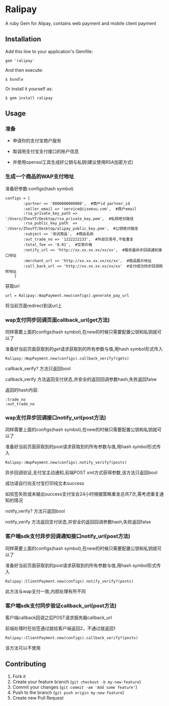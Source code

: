 # Ralipay

A ruby Gem for Alipay, contains web payment and mobile client payment

## Installation

Add this line to your application's Gemfile:

    gem 'ralipay'

And then execute:

    $ bundle

Or install it yourself as:

    $ gem install ralipay

## Usage

### 准备

- 申请你的支付宝商户服务

- 取调用支付宝支付接口的账户信息

- 并使用openssl工具生成好公钥与私钥(建议使用RSA加密方式)

### 生成一个商品的WAP支付地址

准备好参数:configs(hash symbol)

    configs = {
            :partner => '0000000000000',  #商户id partner_id
            :seller_email => 'service@iiseeuu.com',  #商户email
            :rsa_private_key_path => '/Users/ZhouYT/Desktop/rsa_private_key.pem',  #私钥绝对路径
            :rsa_public_key_path  => '/Users/ZhouYT/Desktop/alipay_public_key.pem',  #公钥绝对路径
            :subject => '测试商品',  #商品名称
            :out_trade_no => '1222222233',  #外部交易号,不能重复
            :total_fee => '0.01',  #交易价格
            :notify_url => 'http://xx.xx.xx.xx/xx/xx',  #服务器异步回调通知接口地址
            :merchant_url => 'http://xx.xx.xx.xx/xx/xx',  #商品展示地址
            :call_back_url => 'http://xx.xx.xx.xx/xx/xx'  #支付成功同步回调跳转地址
        }
获取url

    url = Ralipay::WapPayment.new(configs).generate_pay_url

将当前页面redirect到该url上

### wap支付同步回调页面callback_url(get方法)

同样需要上面的configs(hash symbol),在new的时候只需要配置公钥和私钥就可以了

准备好当前页面获取到的get请求获取到的所有参数与值,用hash symbol形式传入

    Ralipay::WapPayment.new(configs).callback_verify?(gets)

callback_verify? 方法只返回bool

callback_verify 方法返回支付状态,并安全的返回回调参数hash,失败返回false

返回的hash内容:

    :trade_no
    :out_trade_no

### wap支付异步回调接口notify_url(post方法)

同样需要上面的configs(hash symbol),在new的时候只需要配置公钥和私钥就可以了

准备好当前页面获取到的post请求获取到的所有参数与值,用hash symbol形式传入

    Ralipay::WapPayment.new(configs).notify_verify?(posts)

异步回调验证,支付宝主动通知,前端POST xml方式获得参数,该方法只返回bool

成功请自行向支付宝打印纯文本success

如验签失败或未输出success支付宝会24小时根据策略重发总共7次,需考虑重复通知的情况

notify_verify? 方法只返回bool

notify_verify 方法返回支付状态,并安全的返回回调参数hash,失败返回false

### 客户端sdk支付异步回调通知接口notify_url(post方法)

同样需要上面的configs(hash symbol),在new的时候只需要配置公钥和私钥就可以了

准备好当前页面获取到的post请求获取到的所有参数与值,用hash symbol形式传入

    Ralipay::ClientPayment.new(configs).notify_verify?(posts)

此方法与wap支付一致,内部处理有所不同

### 客户端sdk支付同步验证callback_url(post方法)

客户端callback回调之后POST请求服务器callback_url

前端处理时在验签通过就给客户端返回2，不通过就返回1

    Ralipay::ClientPayment.new(configs).callback_verify?(posts)

该方法可以不使用

## Contributing

1. Fork it
2. Create your feature branch (`git checkout -b my-new-feature`)
3. Commit your changes (`git commit -am 'Add some feature'`)
4. Push to the branch (`git push origin my-new-feature`)
5. Create new Pull Request
